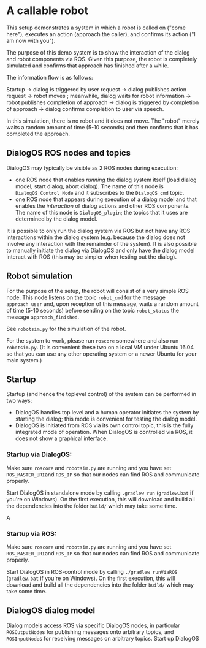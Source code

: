# A callable robot

This setup demonstrates a system in which a robot is called on ("come here"), executes an action (approach the caller), and confirms its action ("I am now with you").

The purpose of this demo system is to show the interaction of the dialog and robot components via ROS. Given this purpose, the robot is completely simulated and confirms that approach has finished after a while.

The information flow is as follows:

Startup
 → dialog is triggered by user request
 → dialog publishes action request
 → robot moves ; meanwhile, dialog waits for robot information
 → robot publishes completion of approach
 → dialog is triggered by completion of approach
 → dialog confirms completion to user via speech.

In this simulation, there is no robot and it does not move. The "robot" merely waits a random amount of time (5-10 seconds) and then confirms that it has completed the approach.

## DialogOS ROS nodes and topics

DialogOS may typically be visible as 2 ROS nodes during execution: 

* one ROS node that enables _running_ the dialog system itself (load dialog model, start dialog, abort dialog). The name of this node is `DialogOS_Control_Node` and it subscribes to the `DialogOS_cmd` topic.
* one ROS node that appears during execution of a dialog model and that enables the _interaction_ of dialog actions and other ROS components. The name of this node is `DialogOS_plugin`; the topics that it uses are determined by the dialog model.

It is possible to only run the dialog system via ROS but not have any ROS interactions within the dialog system (e.g. because the dialog does not involve any interaction with the remainder of the system). It is also possible to manually initiate the dialog via DialogOS and only have the dialog model interact with ROS (this may be simpler when testing out the dialog).

## Robot simulation

For the purpose of the setup, the robot will consist of a very simple ROS node. 
This node listens on the topic `robot_cmd` for the message `approach_user` and, 
upon reception of this message, waits a random amount of time (5-10 seconds) 
before sending on the topic `robot_status` the message `approach_finished`.

See `robotsim.py` for the simulation of the robot. 

For the system to work, please run `roscore` somewhere and also run `robotsim.py`.
(It is convenient these two on a local VM under Ubuntu 16.04 so that you can use any other operating system or a newer Ubuntu for your main system.)

## Startup

Startup (and hence the toplevel control) of the system can be performed in two ways: 

* DialogOS handles top level and a human operator initiates the system by starting the dialog; 
this mode is convenient for testing the dialog model.
* DialogOS is initiated from ROS via its own control topic, 
this is the fully integrated mode of operation.
When DialogOS is controlled via ROS, it does not show a graphical interface. 

### Startup via DialogOS:

Make sure `roscore` and `robotsim.py` are running and you have set 
`ROS_MASTER_URI`and `ROS_IP` so that our nodes can find ROS and communicate properly.

Start DialogOS in standalone mode by calling `.gradlew run` (`gradlew.bat` if you're on Windows).
On the first execution, this will download and build 
all the dependencies into the folder `build/` which may take some time.

A 

### Startup via ROS:

Make sure `roscore` and `robotsim.py` are running and you have set 
`ROS_MASTER_URI`and `ROS_IP` so that our nodes can find ROS and communicate properly.

Start DialogOS in ROS-control mode by calling `./gradlew runViaROS` (`gradlew.bat` if you're on Windows).
On the first execution, this will download and build 
all the dependencies into the folder `build/` which may take some time.

## DialogOS dialog model

Dialog models access ROS via specific DialogOS nodes, in particular `ROSOutputNode`s
for publishing messages onto arbitrary topics, and `ROSInputNode`s for receiving 
messages on arbitrary topics. Start up DialogOS 


